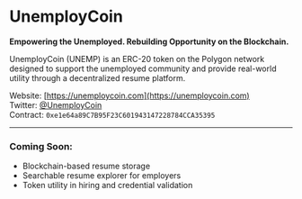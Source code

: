 # UnemployCoin

**Empowering the Unemployed. Rebuilding Opportunity on the Blockchain.**

UnemployCoin (UNEMP) is an ERC-20 token on the Polygon network designed to support the unemployed community and provide real-world utility through a decentralized resume platform.

Website: [https://unemploycoin.com](https://unemploycoin.com)  
Twitter: [@UnemployCoin](https://twitter.com/UnemployCoin)  
Contract: `0xe1e64a89C7B95F23C601943147228784CCA35395`

---

### Coming Soon:
- Blockchain-based resume storage
- Searchable resume explorer for employers
- Token utility in hiring and credential validation
